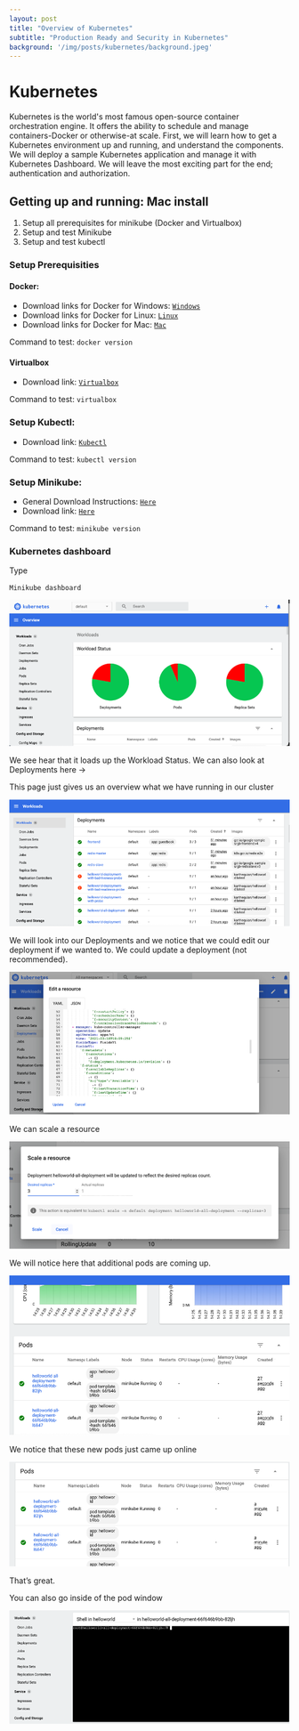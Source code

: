 ```yaml
---
layout: post
title: "Overview of Kubernetes"
subtitle: "Production Ready and Security in Kubernetes"
background: '/img/posts/kubernetes/background.jpeg'
---
```


# Kubernetes

Kubernetes is the world's most famous open-source container orchestration engine. It offers the ability to schedule and manage containers-Docker or otherwise-at scale. First, we will learn how to get a Kubernetes environment up and running, and understand the components. We will deploy a sample Kubernetes application and manage it with Kubernetes Dashboard. We will leave the most exciting part for the end; authentication and authorization.

## Getting up and running: Mac install

1. Setup all prerequisites for minikube (Docker and Virtualbox)
2. Setup and test Minikube
3. Setup and test kubectl

### Setup Prerequisities

#### Docker:

* Download links for Docker for Windows: [`Windows`](https://www.docker.com/docker-windows)
* Download links for Docker for Linux: [`Linux`](https://docs.docker.com/engine/installation/linux/docker-ce/ubuntu)
* Download links for Docker for Mac: [`Mac`](https://www.docker.com/docker-mac)

Command to test: `docker version`

#### Virtualbox

* Download link: [`Virtualbox`](https://www.virtualbox.org/)

Command to test: `virtualbox`

### Setup Kubectl:
* Download link: [`Kubectl`](https://kubernetes.io/docs/tasks/tools/install-kubectl/#install-kubectl-binary-via-curl)

Command to test: `kubectl version`

### Setup Minikube:
* General Download Instructions: [`Here`](https://kubernetes.io/docs/tasks/tools/install-minikube/)
* Download link: [`Here`](https://github.com/kubernetes/minikube/releases)

Command to test: `minikube version`

### Kubernetes dashboard

Type
```
Minikube dashboard
```
![IMDb page](/img/posts/kubernetes/Picture5.png)

We see hear that it loads up the Workload Status. We can also look at Deployments here ->

This page just gives us an overview what we have running in our cluster

![IMDb page](/img/posts/kubernetes/Picture6.png)

We will look into our Deployments and we notice that we could edit our deployment if we wanted to. We could update a deployment (not recommended).

![IMDb page](/img/posts/kubernetes/Picture7.png)

We can scale a resource

![IMDb page](/img/posts/kubernetes/Picture8.png)

We will notice here that additional pods are coming up.

![IMDb page](/img/posts/kubernetes/Picture9.png)

We notice that these new pods just came up online

![IMDb page](/img/posts/kubernetes/Picture10.png)

That’s great.

You can also go inside of the pod window

![IMDb page](/img/posts/kubernetes/Picture11.png)



